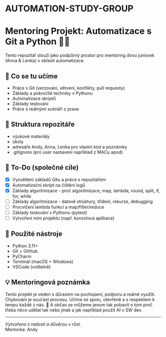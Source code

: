 # AUTOMATION-STUDY-GROUP

# Mentoring Projekt: Automatizace s Git a Python 🐍🔧

Tento repozitář slouží jako podpůrný prostor pro mentoring dvou juniorek (Anna & Lenka) v oblasti automatizace.

## 🧠 Co se tu učíme

- Práce s Git (verzování, větvení, konflikty, pull requesty)
- Základy a pokročilé techniky v Pythonu
- Automatizace skriptů
- Základy testování
- Práce s reálnými scénáři z praxe

## 📁 Struktura repozitáře
- výukové materiály
- úkoly
- adresáře Andy, Anna, Lenka pro vlastní kód a poznámky
- .gitignore (pro user nastavení například z MACu apod)

## 📌 To-Do (společné cíle)

- [x] Vysvětlení základů Gitu a práce s repozitářem
- [x] Automatizační skript na čištění logů
- [x] Základy algoritmizace - proč algoritmizace, map, lambda, round, split, if, for, while
- [ ] Základy algoritmizace - datově struktury, třídení, rekurze, debugging
- [ ] Procvičení lambda funkcí a map/filter/reduce
- [ ] Základy testování v Pythonu (pytest)
- [ ] Vytvoření mini projektu (např. konzolová aplikace)

## 🧰 Použité nástroje

- Python 3.11+
- Git + GitHub
- PyCharm
- Terminál (macOS + Windows)
- VSCode (volitelně)

## 💡 Mentoringová poznámka

Tento projekt je veden s důrazem na pochopení, podporu a reálné využití.  
Chybování je součást procesu. Učíme se spolu, otevřeně a s respektem k tempu každé z nás. 🙌
A občas se můžeme jenom tak pobavit o tom proč třeba něco udělat tak nebo jinak a jak například použít AI v SW dev.

---

*Vytvořeno s radostí a důvěrou v růst.*  
Mentorka: Andy  

